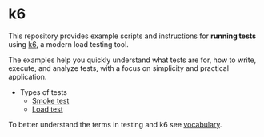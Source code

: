 # k6

This repository provides example scripts and instructions for **running tests** using [k6](https://k6.io/), a modern load testing tool.

The examples help you quickly understand what tests are for, how to write, execute, and analyze tests, with a focus on simplicity and practical application.

- Types of tests
    - [Smoke test](smoke-test/text.md)
    - [Load test](load-test/text.md)

To better understand the terms in testing and k6 see [vocabulary](vocabulary.md).

<!--
- performance tests
    significant number of users
- stress tests
- spike tests
-->